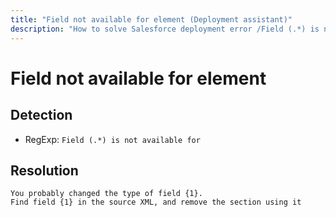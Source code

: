 ```yaml
---
title: "Field not available for element (Deployment assistant)"
description: "How to solve Salesforce deployment error /Field (.*) is not available for/gm"
---
```

<!-- markdownlint-disable MD013 -->
# Field not available for element

## Detection

- RegExp: `Field (.*) is not available for`

## Resolution

```shell
You probably changed the type of field {1}.
Find field {1} in the source XML, and remove the section using it
```
